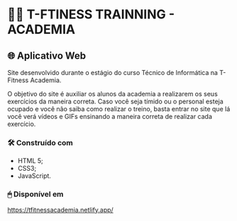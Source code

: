 # 🏋🏽 T-FTINESS TRAINNING - ACADEMIA
## 🌐 Aplicativo Web
Site desenvolvido durante o estágio do curso Técnico de Informática na T-Fitness Academia.


O objetivo do site é auxiliar os alunos da academia a realizarem os seus exercícios da maneira correta. Caso você seja tímido ou o personal esteja ocupado e você não saiba como realizar o treino, basta entrar no site que lá você verá vídeos e GIFs ensinando a maneira correta de realizar cada exercício.


### 🛠️ Construído com 

* HTML 5;
* CSS3;
* JavaScript.


### 🖱 Disponível em

https://tfitnessacademia.netlify.app/
